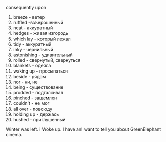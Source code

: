 consequently
upon

1) breeze - ветер
2) ruffled -взъерошенный
3) neat - аккуратный
4) hedges - живая изгородь
5) which lay - который лежал
6) tidy - аккуратный
8) inky - чернильный
9) astonishing - удивительный
10) rolled - свернутый, свернуться 
11) blankets - одеяла
12) waking up - просыпаться
13) beside - рядом
14) nor - ни, не 
15) being - существование
16) prodded - подталкивал
17) pinched - защемлен
18) couldn't - не мог
19) all over - повсюду
20) holding up - держась
21) hushed - приглушенный

Winter was left. i Woke up. I have anI want to tell you about GreenElephant cinema.